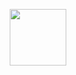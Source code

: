 <p align="center">
 <a href="https://github.com/kodpe">
  <img width="100" src="[https://github.com/kodpe/kodpe/blob/main/img/walk.gif](https://discord.com/channels/@me/745719331618422786/1017561122007679077)" />
 </a>
</p>
